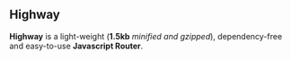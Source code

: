 ## Highway
**Highway** is a light-weight (**1.5kb** *minified and gzipped*), dependency-free and easy-to-use **Javascript Router**.